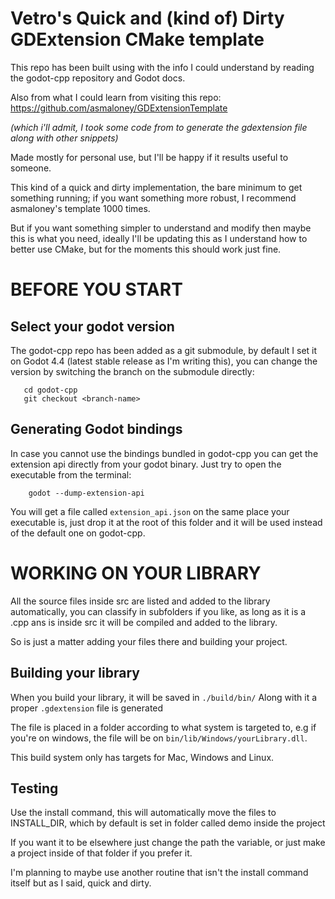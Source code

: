 # Vetro's Quick and (kind of) Dirty GDExtension CMake template

This repo has been built using with the info I could understand by reading the godot-cpp repository and Godot docs.

Also from what I could learn from visiting this repo:
https://github.com/asmaloney/GDExtensionTemplate

*(which i'll admit, I took some code from to generate the gdextension file along with other snippets)*

Made mostly for personal use, but I'll be happy if it results useful to someone.

This kind of a quick and dirty implementation, the bare minimum to get something running; if you want something more robust, I recommend asmaloney's template 1000 times.

But if you want something simpler to understand and modify then maybe this is what you need, ideally I'll be updating this as I understand how to better use CMake, but for the moments this should work just fine.

# BEFORE YOU START

## Select your godot version

The godot-cpp repo has been added as a git submodule, by default I set it on Godot 4.4 (latest stable release as I'm writing this), you can change the version by switching the branch on the submodule directly:

```
   cd godot-cpp 
   git checkout <branch-name>
```

## Generating Godot bindings

In case you cannot use the bindings bundled in godot-cpp you can get the extension api directly from your godot binary. Just try to open the executable from the terminal:

```
    godot --dump-extension-api
```

You will get a file called `extension_api.json` on the same place your executable is, just drop it at the root of this folder and it will be used instead of the default one on godot-cpp.


# WORKING ON YOUR LIBRARY

All the source files inside src are listed and added to the library automatically, you can classify in subfolders if you like, as long as it is a .cpp ans is inside src it will be compiled and added to the library.

So is just a matter adding your files there and building your project.

## Building your library

When you build your library, it will be saved in `./build/bin/`
Along with it a proper `.gdextension` file is generated

The file is placed in a folder according to what system is targeted to, e.g if you're on windows, the file will be on `bin/lib/Windows/yourLibrary.dll`. 

This build system only has targets for Mac, Windows and Linux.

## Testing

Use the install command, this will automatically move the files to INSTALL_DIR, which by default is set in folder called demo inside the project

If you want it to be elsewhere just change the path the variable, or just make a project inside of that folder if you prefer it.

I'm planning to maybe use another routine that isn't the install command itself but as I said, quick and dirty.

